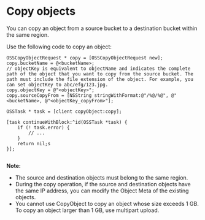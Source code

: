 # Copy objects

You can copy an object from a source bucket to a destination bucket within the same region.

Use the following code to copy an object:

```
OSSCopyObjectRequest * copy = [OSSCopyObjectRequest new];
copy.bucketName = @<bucketName>;
// objectKey is equivalent to objectName and indicates the complete path of the object that you want to copy from the source bucket. The path must include the file extension of the object. For example, you can set objectKey to abc/efg/123.jpg.
copy.objectKey = @"<objectKey>";
copy.sourceCopyFrom = [NSString stringWithFormat:@"/%@/%@", @"<bucketName>, @"<objectKey_copyFrom>"];

OSSTask * task = [client copyObject:copy];

[task continueWithBlock:^id(OSSTask *task) {
    if (! task.error) {
        // ...
    }
    return nil;s
}];
		
```

**Note:**

-   The source and destination objects must belong to the same region.
-   During the copy operation, if the source and destination objects have the same IP address, you can modify the Object Meta of the existing objects.
-   You cannot use CopyObject to copy an object whose size exceeds 1 GB. To copy an object larger than 1 GB, use multipart upload.

